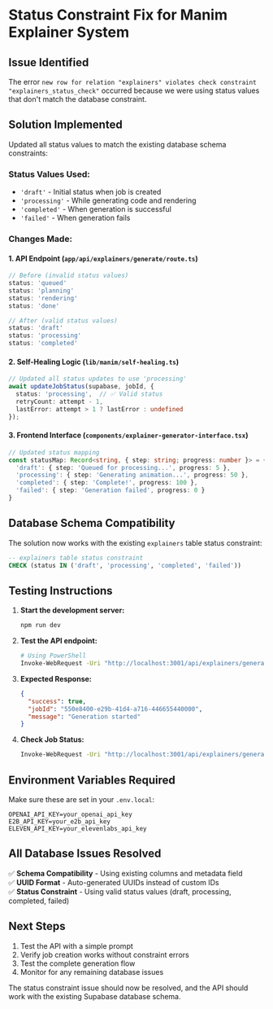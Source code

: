 # Status Constraint Fix for Manim Explainer System

## Issue Identified
The error `new row for relation "explainers" violates check constraint "explainers_status_check"` occurred because we were using status values that don't match the database constraint.

## Solution Implemented
Updated all status values to match the existing database schema constraints:

### Status Values Used:
- `'draft'` - Initial status when job is created
- `'processing'` - While generating code and rendering
- `'completed'` - When generation is successful
- `'failed'` - When generation fails

### Changes Made:

#### 1. API Endpoint (`app/api/explainers/generate/route.ts`)
```typescript
// Before (invalid status values)
status: 'queued'
status: 'planning'
status: 'rendering'
status: 'done'

// After (valid status values)
status: 'draft'
status: 'processing'
status: 'completed'
```

#### 2. Self-Healing Logic (`lib/manim/self-healing.ts`)
```typescript
// Updated all status updates to use 'processing'
await updateJobStatus(supabase, jobId, {
  status: 'processing',  // ✅ Valid status
  retryCount: attempt - 1,
  lastError: attempt > 1 ? lastError : undefined
});
```

#### 3. Frontend Interface (`components/explainer-generator-interface.tsx`)
```typescript
// Updated status mapping
const statusMap: Record<string, { step: string; progress: number }> = {
  'draft': { step: 'Queued for processing...', progress: 5 },
  'processing': { step: 'Generating animation...', progress: 50 },
  'completed': { step: 'Complete!', progress: 100 },
  'failed': { step: 'Generation failed', progress: 0 }
}
```

## Database Schema Compatibility
The solution now works with the existing `explainers` table status constraint:

```sql
-- explainers table status constraint
CHECK (status IN ('draft', 'processing', 'completed', 'failed'))
```

## Testing Instructions

1. **Start the development server:**
   ```bash
   npm run dev
   ```

2. **Test the API endpoint:**
   ```bash
   # Using PowerShell
   Invoke-WebRequest -Uri "http://localhost:3001/api/explainers/generate" -Method POST -Headers @{"Content-Type"="application/json"} -Body '{"prompt":"animate a rotating cube","hasVoiceover":false,"voiceStyle":"educational","language":"english","duration":5,"aspectRatio":"16:9","resolution":"720p","style":"auto"}'
   ```

3. **Expected Response:**
   ```json
   {
     "success": true,
     "jobId": "550e8400-e29b-41d4-a716-446655440000",
     "message": "Generation started"
   }
   ```

4. **Check Job Status:**
   ```bash
   Invoke-WebRequest -Uri "http://localhost:3001/api/explainers/generate?jobId={jobId}"
   ```

## Environment Variables Required
Make sure these are set in your `.env.local`:
```
OPENAI_API_KEY=your_openai_api_key
E2B_API_KEY=your_e2b_api_key
ELEVEN_API_KEY=your_elevenlabs_api_key
```

## All Database Issues Resolved

✅ **Schema Compatibility** - Using existing columns and metadata field  
✅ **UUID Format** - Auto-generated UUIDs instead of custom IDs  
✅ **Status Constraint** - Using valid status values (draft, processing, completed, failed)  

## Next Steps
1. Test the API with a simple prompt
2. Verify job creation works without constraint errors
3. Test the complete generation flow
4. Monitor for any remaining database issues

The status constraint issue should now be resolved, and the API should work with the existing Supabase database schema.
